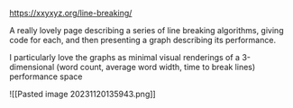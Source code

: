 https://xxyxyz.org/line-breaking/

A really lovely page describing a series of line breaking algorithms, giving code for each, and then presenting a graph describing its performance.

I particularly love the graphs as minimal visual renderings of a 3-dimensional (word count, average word width, time to break lines) performance space

![[Pasted image 20231120135943.png]]